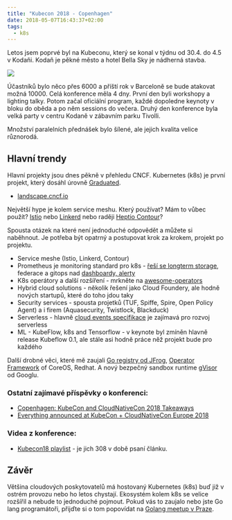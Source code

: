 ```yaml
---
title: "Kubecon 2018 - Copenhagen"
date: 2018-05-07T16:43:37+02:00
tags:
  - k8s
---
```


Letos jsem poprvé byl na Kubeconu, který se konal v týdnu od 30.4. do 4.5 v Kodaňi. Kodaň je pěkné město a hotel Bella Sky je nádherná stavba.

![](/images/kubecon18/BellaSkyHotel.jpg)

Účastníků bylo něco přes 6000 a příští rok v Barceloně se bude atakovat možná 10000.
Celá konference měla 4 dny. První den byli workshopy a lighting talky. Potom začal oficiální program, každé dopoledne keynoty v bloku do oběda a po něm sessions do večera. Druhý den konference byla velká party v centru Kodaně v zábavním parku Tivolli.

Množství paralelních přednášek bylo šílené, ale jejich kvalita velice různorodá.


## Hlavní trendy

Hlavní projekty jsou dnes pěkně v přehledu CNCF. Kubernetes (k8s) je první projekt, který dosáhl úrovně [Graduated](https://www.cncf.io/projects/).

- [landscape.cncf.io](https://landscape.cncf.io)

Největší hype je kolem service meshu. Který používat? Mám to vůbec použít? [Istio](https://istio.io/) nebo [Linkerd](https://linkerd.io/) nebo raději [Heptio Contour](https://github.com/heptio/contour)?

Spousta otázek na které není jednoduché odpovědět a můžete si naběhnout. Je potřeba být opatrný a postupovat krok za krokem, projekt po projektu.

- Service meshe (Istio, Linkerd, Contour)
- Prometheus je monitoring standard pro k8s - [řeší se longterm storage](https://github.com/improbable-eng/thanos), federace a gitops nad [dashboardy, alerty](https://www.youtube.com/watch?v=b7-DtFfsL6E)
- K8s operátory a další rozšíření  - mrkněte na [awesome-operators](https://github.com/operator-framework/awesome-operators)
- Hybrid cloud solutions - několik řešení jako Cloud Foundery, ale hodně nových startupů, které do toho jdou taky
- Security services - spousta projetků (TUF, Spiffe, Spire, Open Policy Agent) a i firem (Aquasecurity, Twistlock, Blackduck)
- Serverless - hlavně [cloud events specifikace](https://github.com/cloudevents/spec) je zajímavá pro rozvoj serverless
- ML - KubeFlow, k8s and Tensorflow - v keynote byl zmíněn hlavně release Kubeflow 0.1, ale stále asi hodně práce něž projekt bude pro každého

Další drobné věci, které mě zaujali [Go registry od JFrog](https://jfrog.com/blog/goproxy-artifactory-go-registries/), [Operator Framework](https://coreos.com/blog/introducing-operator-framework) of CoreOS, Redhat. A nový bezpečný sandbox runtime [gVisor](https://cloudplatform.googleblog.com/2018/05/Open-sourcing-gVisor-a-sandboxed-container-runtime.html) od Googlu.

### Ostatní zajímavé příspěvky o konferenci:

- [Copenhagen: KubeCon and CloudNativeCon 2018 Takeaways](https://aniszczyk.org/2018/05/06/copenhagen-kubecon-and-cloudnativecon-2018-takeaways/)
- [Everything announced at KubeCon + CloudNativeCon Europe 2018](https://venturebeat.com/2018/05/05/everything-announced-at-kubecon-cloudnativecon-europe-2018/)


### Videa z konference:

- [Kubecon18 playlist](https://www.youtube.com/watch?v=OUYTNywPk-s&list=PLj6h78yzYM2N8GdbjmhVU65KYm_68qBmo) - je jich 308 v době psaní článku.


## Závěr

Většina cloudových poskytovatelů má hostovaný Kubernetes (k8s) buď již v ostrém provozu nebo ho letos chystají. Ekosystém kolem k8s se velice rozšířil a nebude to jednoduché pojmout.
Pokud vás to zaujalo nebo jste Go lang programátoři, přijďte si o tom popovídat na [Golang meetup v Praze](https://www.meetup.com/Prague-Golang-Meetup/events/250136683/).
